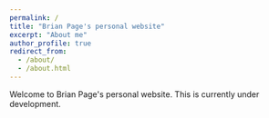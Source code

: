 ```yaml
---
permalink: /
title: "Brian Page's personal website"
excerpt: "About me"
author_profile: true
redirect_from: 
  - /about/
  - /about.html
---
```


Welcome to Brian Page's personal website. This is currently under development.
